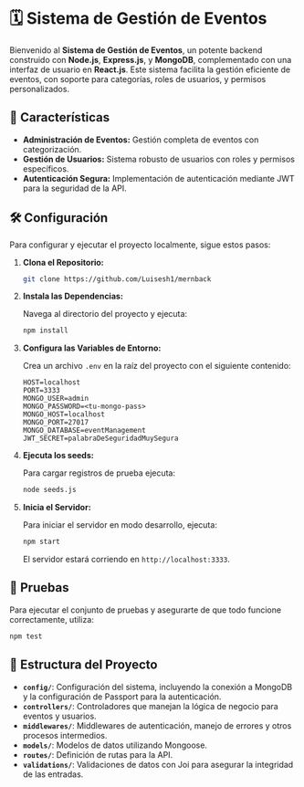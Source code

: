 # 🗓️ Sistema de Gestión de Eventos

Bienvenido al **Sistema de Gestión de Eventos**, un potente backend construido con **Node.js**, **Express.js**, y **MongoDB**, complementado con una interfaz de usuario en **React.js**. Este sistema facilita la gestión eficiente de eventos, con soporte para categorías, roles de usuarios, y permisos personalizados.

## 🚀 Características

- **Administración de Eventos:** Gestión completa de eventos con categorización.
- **Gestión de Usuarios:** Sistema robusto de usuarios con roles y permisos específicos.
- **Autenticación Segura:** Implementación de autenticación mediante JWT para la seguridad de la API.

## 🛠️ Configuración

Para configurar y ejecutar el proyecto localmente, sigue estos pasos:

1. **Clona el Repositorio:**

   ```bash
   git clone https://github.com/Luisesh1/mernback
   ```

2. **Instala las Dependencias:**

   Navega al directorio del proyecto y ejecuta:

   ```bash
   npm install
   ```

3. **Configura las Variables de Entorno:**

   Crea un archivo `.env` en la raíz del proyecto con el siguiente contenido:

   ```plaintext
   HOST=localhost
   PORT=3333
   MONGO_USER=admin
   MONGO_PASSWORD=<tu-mongo-pass>
   MONGO_HOST=localhost
   MONGO_PORT=27017
   MONGO_DATABASE=eventManagement
   JWT_SECRET=palabraDeSeguridadMuySegura
   ```

4. **Ejecuta los seeds:**

   Para cargar registros de prueba ejecuta:

   ```bash
   node seeds.js
   ```

5. **Inicia el Servidor:**

   Para iniciar el servidor en modo desarrollo, ejecuta:

   ```bash
   npm start
   ```

   El servidor estará corriendo en `http://localhost:3333`.

## 🧪 Pruebas

Para ejecutar el conjunto de pruebas y asegurarte de que todo funcione correctamente, utiliza:

```bash
npm test
```

## 📂 Estructura del Proyecto

- **`config/`**: Configuración del sistema, incluyendo la conexión a MongoDB y la configuración de Passport para la autenticación.
- **`controllers/`**: Controladores que manejan la lógica de negocio para eventos y usuarios.
- **`middlewares/`**: Middlewares de autenticación, manejo de errores y otros procesos intermedios.
- **`models/`**: Modelos de datos utilizando Mongoose.
- **`routes/`**: Definición de rutas para la API.
- **`validations/`**: Validaciones de datos con Joi para asegurar la integridad de las entradas.

